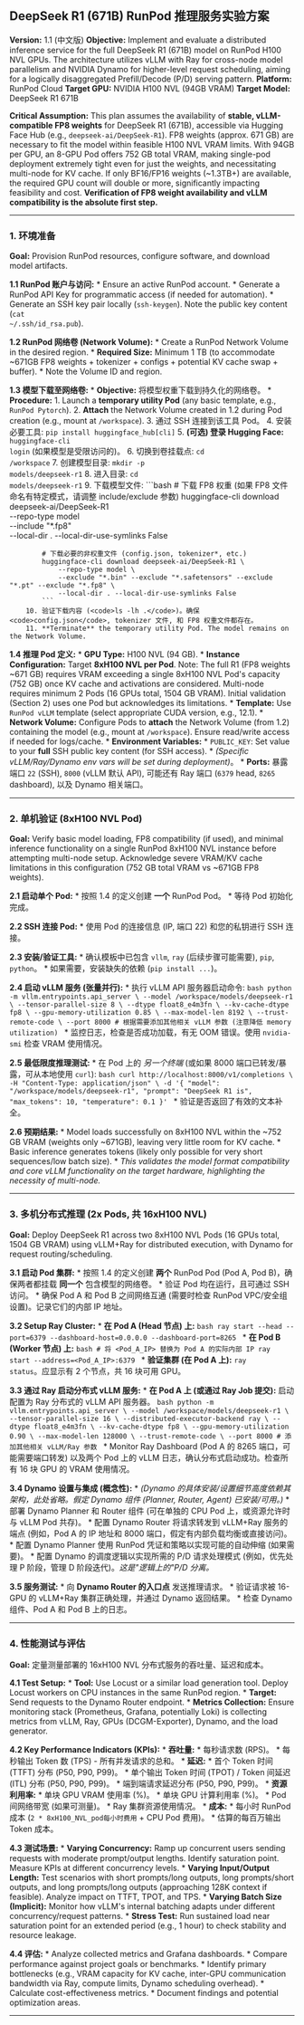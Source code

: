 ## DeepSeek R1 (671B) RunPod 推理服务实验方案

**Version:** 1.1 (中文版)
**Objective:** Implement and evaluate a distributed inference service for the full DeepSeek R1 (671B) model on RunPod H100 NVL GPUs. The architecture utilizes vLLM with Ray for cross-node model parallelism and NVIDIA Dynamo for higher-level request scheduling, aiming for a logically disaggregated Prefill/Decode (P/D) serving pattern.
**Platform:** RunPod Cloud
**Target GPU:** NVIDIA H100 NVL (94GB VRAM)
**Target Model:** DeepSeek R1 671B

**Critical Assumption:** This plan assumes the availability of **stable, vLLM-compatible FP8 weights** for DeepSeek R1 (671B), accessible via Hugging Face Hub (e.g., `deepseek-ai/DeepSeek-R1`). FP8 weights (approx. 671 GB) are necessary to fit the model within feasible H100 NVL VRAM limits. With 94GB per GPU, an 8-GPU Pod offers 752 GB total VRAM, making single-pod deployment extremely tight even for just the weights, and necessitating multi-node for KV cache. If only BF16/FP16 weights (~1.3TB+) are available, the required GPU count will double or more, significantly impacting feasibility and cost. **Verification of FP8 weight availability and vLLM compatibility is the absolute first step.**

---

### 1. 环境准备

**Goal:** Provision RunPod resources, configure software, and download model artifacts.

**1.1 RunPod 账户与访问:**
    *   Ensure an active RunPod account.
    *   Generate a RunPod API Key for programmatic access (if needed for automation).
    *   Generate an SSH key pair locally (<code>ssh-keygen</code>). Note the public key content (<code>cat ~/.ssh/id_rsa.pub</code>).

**1.2 RunPod 网络卷 (Network Volume):**
    *   Create a RunPod Network Volume in the desired region.
    *   **Required Size:** Minimum 1 TB (to accommodate ~671GB FP8 weights + tokenizer + configs + potential KV cache swap + buffer).
    *   Note the Volume ID and region.

**1.3 模型下载至网络卷:**
    *   **Objective:** 将模型权重下载到持久化的网络卷。
    *   **Procedure:**
        1.  Launch a **temporary utility Pod** (any basic template, e.g., `RunPod Pytorch`).
        2.  **Attach** the Network Volume created in 1.2 during Pod creation (e.g., mount at `/workspace`).
        3.  通过 SSH 连接到该工具 Pod。
        4.  安装必要工具: <code>pip install huggingface_hub[cli]</code>
        5.  **(可选) 登录 Hugging Face:** <code>huggingface-cli login</code> (如果模型是受限访问的)。
        6.  切换到卷挂载点: <code>cd /workspace</code>
        7.  创建模型目录: <code>mkdir -p models/deepseek-r1</code>
        8.  进入目录: <code>cd models/deepseek-r1</code>
        9.  下载模型文件:
            ```bash
            # 下载 FP8 权重 (如果 FP8 文件命名有特定模式，请调整 include/exclude 参数)
            huggingface-cli download deepseek-ai/DeepSeek-R1 \
                --repo-type model \
                --include "*.fp8" \
                --local-dir . --local-dir-use-symlinks False

            # 下载必要的非权重文件 (config.json, tokenizer*, etc.)
            huggingface-cli download deepseek-ai/DeepSeek-R1 \
                --repo-type model \
                --exclude "*.bin" --exclude "*.safetensors" --exclude "*.pt" --exclude "*.fp8" \
                --local-dir . --local-dir-use-symlinks False
            ```
        10. 验证下载内容 (<code>ls -lh .</code>)。确保 <code>config.json</code>, tokenizer 文件, 和 FP8 权重文件都存在。
        11. **Terminate** the temporary utility Pod. The model remains on the Network Volume.

**1.4 推理 Pod 定义:**
    *   **GPU Type:** H100 NVL (94 GB).
    *   **Instance Configuration:** Target **8xH100 NVL per Pod**. Note: The full R1 (FP8 weights ~671 GB) requires VRAM exceeding a single 8xH100 NVL Pod's capacity (752 GB) once KV cache and activations are considered. Multi-node requires minimum 2 Pods (16 GPUs total, 1504 GB VRAM). Initial validation (Section 2) uses one Pod but acknowledges its limitations.
    *   **Template:** Use `RunPod vLLM` template (select appropriate CUDA version, e.g., 12.1).
    *   **Network Volume:** Configure Pods to **attach** the Network Volume (from 1.2) containing the model (e.g., mount at `/workspace`). Ensure read/write access if needed for logs/cache.
    *   **Environment Variables:**
        *   `PUBLIC_KEY`: Set value to your **full** SSH public key content (for SSH access).
        *   *(Specific vLLM/Ray/Dynamo env vars will be set during deployment)*。
    *   **Ports:** 暴露端口 `22` (SSH), `8000` (vLLM 默认 API), 可能还有 Ray 端口 (`6379` head, `8265` dashboard), 以及 Dynamo 相关端口。

---

### 2. 单机验证 (8xH100 NVL Pod)

**Goal:** Verify basic model loading, FP8 compatibility (if used), and minimal inference functionality on a single RunPod 8xH100 NVL instance before attempting multi-node setup. Acknowledge severe VRAM/KV cache limitations in this configuration (752 GB total VRAM vs ~671GB FP8 weights).

**2.1 启动单个 Pod:**
    *   按照 1.4 的定义创建 **一个** RunPod Pod。
    *   等待 Pod 初始化完成。

**2.2 SSH 连接 Pod:**
    *   使用 Pod 的连接信息 (IP, 端口 22) 和您的私钥进行 SSH 连接。

**2.3 安装/验证工具:**
    *   确认模板中已包含 <code>vllm</code>, <code>ray</code> (后续步骤可能需要), <code>pip</code>, <code>python</code>。
    *   如果需要，安装缺失的依赖 (<code>pip install ...</code>)。

**2.4 启动 vLLM 服务 (张量并行):**
    *   执行 vLLM API 服务器启动命令:
        ```bash
        python -m vllm.entrypoints.api_server \
            --model /workspace/models/deepseek-r1 \
            --tensor-parallel-size 8 \
            --dtype float8_e4m3fn \
            --kv-cache-dtype fp8 \
            --gpu-memory-utilization 0.85 \
            --max-model-len 8192 \
            --trust-remote-code \
            --port 8000
            # 根据需要添加其他相关 vLLM 参数 (注意降低 memory utilization)
        ```
    *   监控日志，检查是否成功加载，有无 OOM 错误。使用 <code>nvidia-smi</code> 检查 VRAM 使用情况。

**2.5 最低限度推理测试:**
    *   在 Pod 上的 *另一个终端* (或如果 8000 端口已转发/暴露，可从本地使用 <code>curl</code>):
        ```bash
        curl http://localhost:8000/v1/completions \
        -H "Content-Type: application/json" \
        -d '{
            "model": "/workspace/models/deepseek-r1",
            "prompt": "DeepSeek R1 is",
            "max_tokens": 10,
            "temperature": 0.1
        }'
        ```
    *   验证是否返回了有效的文本补全。

**2.6 预期结果:**
    *   Model loads successfully on 8xH100 NVL within the ~752 GB VRAM (weights only ~671GB), leaving very little room for KV cache.
    *   Basic inference generates tokens (likely only possible for very short sequences/low batch size).
    *   *This validates the model format compatibility and core vLLM functionality on the target hardware, highlighting the necessity of multi-node.*

---

### 3. 多机分布式推理 (2x Pods, 共 16xH100 NVL)

**Goal:** Deploy DeepSeek R1 across two 8xH100 NVL Pods (16 GPUs total, 1504 GB VRAM) using vLLM+Ray for distributed execution, with Dynamo for request routing/scheduling.

**3.1 启动 Pod 集群:**
    *   按照 1.4 的定义创建 **两个** RunPod Pod (Pod A, Pod B)，确保两者都挂载 **同一个** 包含模型的网络卷。
    *   验证 Pod 均在运行，且可通过 SSH 访问。
    *   确保 Pod A 和 Pod B 之间网络互通 (需要时检查 RunPod VPC/安全组设置)。记录它们的内部 IP 地址。

**3.2 Setup Ray Cluster:**
    *   **在 Pod A (Head 节点) 上:**
        ```bash
        ray start --head --port=6379 --dashboard-host=0.0.0.0 --dashboard-port=8265
        ```
    *   **在 Pod B (Worker 节点) 上:**
        ```bash
        # 将 <Pod_A_IP> 替换为 Pod A 的实际内部 IP
        ray start --address=<Pod_A_IP>:6379
        ```
    *   **验证集群 (在 Pod A 上):** <code>ray status</code>。应显示有 2 个节点，共 16 块可用 GPU。

**3.3 通过 Ray 启动分布式 vLLM 服务:**
    *   **在 Pod A 上 (或通过 Ray Job 提交):** 启动配置为 Ray 分布式的 vLLM API 服务器。
        ```bash
        python -m vllm.entrypoints.api_server \
            --model /workspace/models/deepseek-r1 \
            --tensor-parallel-size 16 \
            --distributed-executor-backend ray \
            --dtype float8_e4m3fn \
            --kv-cache-dtype fp8 \
            --gpu-memory-utilization 0.90 \
            --max-model-len 128000 \
            --trust-remote-code \
            --port 8000
            # 添加其他相关 vLLM/Ray 参数
        ```
    *   Monitor Ray Dashboard (Pod A 的 8265 端口，可能需要端口转发) 以及两个 Pod 上的 vLLM 日志，确认分布式启动成功。检查所有 16 块 GPU 的 VRAM 使用情况。

**3.4 Dynamo 设置与集成 (概念性):**
    *   *(Dynamo 的具体安装/设置细节高度依赖其架构，此处省略。假定 Dynamo 组件 (Planner, Router, Agent) 已安装/可用。)*
    *   部署 Dynamo Planner 和 Router 组件 (可在单独的 CPU Pod 上，或资源允许时与 vLLM Pod 共存)。
    *   配置 Dynamo Router 将请求转发到 vLLM+Ray 服务的端点 (例如，Pod A 的 IP 地址和 8000 端口，假定有内部负载均衡或直接访问)。
    *   配置 Dynamo Planner 使用 RunPod 凭证和策略以实现可能的自动伸缩 (如果需要)。
    *   配置 Dynamo 的调度逻辑以实现所需的 P/D 请求处理模式 (例如，优先处理 P 阶段，管理 D 阶段迭代)。*这是"逻辑上的"P/D 分离。*

**3.5 服务测试:**
    *   向 **Dynamo Router 的入口点** 发送推理请求。
    *   验证请求被 16-GPU 的 vLLM+Ray 集群正确处理，并通过 Dynamo 返回结果。
    *   检查 Dynamo 组件、Pod A 和 Pod B 上的日志。

---

### 4. 性能测试与评估

**Goal:** 定量测量部署的 16xH100 NVL 分布式服务的吞吐量、延迟和成本。

**4.1 Test Setup:**
    *   **Tool:** Use Locust or a similar load generation tool. Deploy Locust workers on CPU instances in the same RunPod region.
    *   **Target:** Send requests to the Dynamo Router endpoint.
    *   **Metrics Collection:** Ensure monitoring stack (Prometheus, Grafana, potentially Loki) is collecting metrics from vLLM, Ray, GPUs (DCGM-Exporter), Dynamo, and the load generator.

**4.2 Key Performance Indicators (KPIs):**
    *   **吞吐量:**
        *   每秒请求数 (RPS)。
        *   每秒输出 Token 数 (TPS) - 所有并发请求的总和。
    *   **延迟:**
        *   首个 Token 时间 (TTFT) 分布 (P50, P90, P99)。
        *   单个输出 Token 时间 (TPOT) / Token 间延迟 (ITL) 分布 (P50, P90, P99)。
        *   端到端请求延迟分布 (P50, P90, P99)。
    *   **资源利用率:**
        *   单块 GPU VRAM 使用率 (%)。
        *   单块 GPU 计算利用率 (%)。
        *   Pod 间网络带宽 (如果可测量)。
        *   Ray 集群资源使用情况。
    *   **成本:**
        *   每小时 RunPod 成本 (<code>2 * 8xH100_NVL_pod每小时费用</code> + CPU Pod 费用)。
        *   估算的每百万输出 Token 成本。

**4.3 测试场景:**
    *   **Varying Concurrency:** Ramp up concurrent users sending requests with moderate prompt/output lengths. Identify saturation point. Measure KPIs at different concurrency levels.
    *   **Varying Input/Output Length:** Test scenarios with short prompts/long outputs, long prompts/short outputs, and long prompts/long outputs (approaching 128K context if feasible). Analyze impact on TTFT, TPOT, and TPS.
    *   **Varying Batch Size (Implicit):** Monitor how vLLM's internal batching adapts under different concurrency/request patterns.
    *   **Stress Test:** Run sustained load near saturation point for an extended period (e.g., 1 hour) to check stability and resource leakage.

**4.4 评估:**
    *   Analyze collected metrics and Grafana dashboards.
    *   Compare performance against project goals or benchmarks.
    *   Identify primary bottlenecks (e.g., VRAM capacity for KV cache, inter-GPU communication bandwidth via Ray, compute limits, Dynamo scheduling overhead).
    *   Calculate cost-effectiveness metrics.
    *   Document findings and potential optimization areas.

---